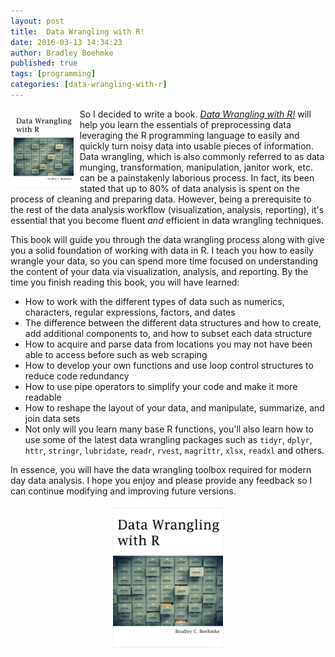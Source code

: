```yaml
---
layout: post
title:  Data Wrangling with R!
date: 2016-03-13 14:34:23
author: Bradley Boehmke
published: true
tags: [programming]
categories: [data-wrangling-with-r]
---
```


<a href="http://bradleyboehmke.github.io/2016/03/data-wrangling-with-r.html"><img src="/public/images/DataWranglingCover.jpg" alt="Data Wrangling with R" style="float:left; margin: 5px 10px 5px 5px; width: 19%; height: 19%;"></a>
So I decided to write a book. <em><a href="https://leanpub.com/datawranglingwithr">Data Wrangling with R!</a></em> will help you learn the essentials of preprocessing data leveraging the R programming language to easily and quickly turn noisy data into usable pieces of information. Data wrangling, which is also commonly referred to as data munging, transformation, manipulation, janitor work, etc. can be a painstakenly laborious process. In fact, its been stated that up to 80% of data analysis is spent on the process of cleaning and preparing data. However, being a prerequisite to the rest of the data analysis workflow (visualization, analysis, reporting), it's essential that you become fluent <em>and</em> efficient in data wrangling techniques.<!--more-->  

This book will guide you through the data wrangling process along with give you a solid foundation of working with data in R. I teach you how to easily wrangle your data, so you can spend more time focused on understanding the content of your data via visualization, analysis, and reporting. By the time you finish reading this book, you will have learned:

- How to work with the different types of data such as numerics, characters, regular expressions, factors, and dates
- The difference between the different data structures and how to create, add additional components to, and how to subset each data structure
- How to acquire and parse data from locations you may not have been able to access before such as web scraping
- How to develop your own functions and use loop control structures to reduce code redundancy
- How to use pipe operators to simplify your code and make it more readable
- How to reshape the layout of your data, and manipulate, summarize, and join data sets
- Not only will you learn many base R functions, you'll also learn how to use some of the latest data wrangling packages such as `tidyr`, `dplyr`, `httr`, `stringr`, `lubridate`, `readr`, `rvest`, `magrittr`, `xlsx`, `readxl` and others.

In essence, you will have the data wrangling toolbox required for modern day data analysis.  I hope you enjoy and please provide any feedback so I can continue modifying and improving future versions.

<center>
<a href="https://leanpub.com/datawranglingwithr"><img src="/public/images/DataWranglingCover.jpg" alt="Data Wrangling with R" align="center" vspace="5" hspace="20" height="35%" width="35%"></a>
</center>

